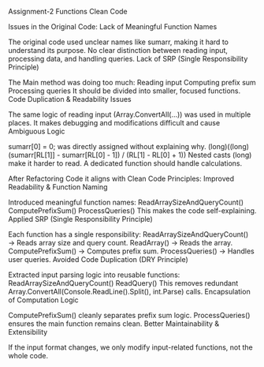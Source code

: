 Assignment-2 Functions Clean Code

Issues in the Original Code:
Lack of Meaningful Function Names

The original code used unclear names like sumarr, making it hard to understand its purpose.
No clear distinction between reading input, processing data, and handling queries.
Lack of SRP (Single Responsibility Principle)

The Main method was doing too much:
Reading input
Computing prefix sum
Processing queries
It should be divided into smaller, focused functions.
Code Duplication & Readability Issues

The same logic of reading input (Array.ConvertAll(...)) was used in multiple places.
It makes debugging and modifications difficult and cause Ambiguous Logic

sumarr[0] = 0; was directly assigned without explaining why.
(long)((long)(sumarr[RL[1]] - sumarr[RL[0] - 1]) / (RL[1] - RL[0] + 1))
Nested casts (long) make it harder to read.
A dedicated function should handle calculations.

After Refactoring Code it aligns with Clean Code Principles:
Improved Readability & Function Naming

Introduced meaningful function names:
ReadArraySizeAndQueryCount()
ComputePrefixSum()
ProcessQueries()
This makes the code self-explaining.
Applied SRP (Single Responsibility Principle)

Each function has a single responsibility:
ReadArraySizeAndQueryCount() → Reads array size and query count.
ReadArray() → Reads the array.
ComputePrefixSum() → Computes prefix sum.
ProcessQueries() → Handles user queries.
Avoided Code Duplication (DRY Principle)

Extracted input parsing logic into reusable functions:
ReadArraySizeAndQueryCount()
ReadQuery()
This removes redundant Array.ConvertAll(Console.ReadLine().Split(), int.Parse) calls.
Encapsulation of Computation Logic

ComputePrefixSum() cleanly separates prefix sum logic.
ProcessQueries() ensures the main function remains clean.
Better Maintainability & Extensibility

If the input format changes, we only modify input-related functions, not the whole code.